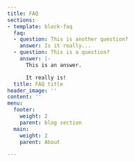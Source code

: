 ```yaml
---
title: FAQ
sections:
- template: block-faq
  faq:
  - question: This is another question?
    answer: Is it really...
  - question: This is a question?
    answer: |-
      This is an answer.

      It really is!
  title: FAQ title
header_image: ''
content: ''
menu:
  footer:
    weight: 2
    parent: blog section
  main:
    weight: 2
    parent: About

---
```

